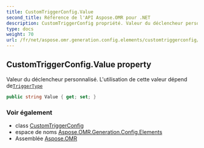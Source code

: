 ```yaml
---
title: CustomTriggerConfig.Value
second_title: Référence de l'API Aspose.OMR pour .NET
description: CustomTriggerConfig propriété. Valeur du déclencheur personnalisé. Lutilisation de cette valeur dépend deTriggerType
type: docs
weight: 70
url: /fr/net/aspose.omr.generation.config.elements/customtriggerconfig/value/
---
```

## CustomTriggerConfig.Value property

Valeur du déclencheur personnalisé. L'utilisation de cette valeur dépend de[`TriggerType`](../triggertype/)

```csharp
public string Value { get; set; }
```

### Voir également

* class [CustomTriggerConfig](../)
* espace de noms [Aspose.OMR.Generation.Config.Elements](../../customtriggerconfig/)
* Assemblée [Aspose.OMR](../../../)


